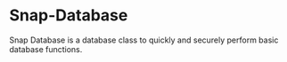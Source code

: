 Snap-Database
=============

Snap Database is a database class to quickly and securely perform basic database functions.
